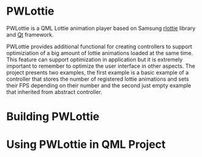 # PWLottie

PWLottie is a QML Lottie animation player based on Samsung [rlottie](https://github.com/Samsung/rlottie) library and [Qt](https://www.qt.io/) framework.

PWLottie provides additional functional for creating controllers to support optimiziation of a big amount of lottie animations loaded at the same time. This feature can support optimization in application but it is extremely important to remember to optimize the user interface in other aspects.
The project presents two examples, the first example is a basic example of a controller that stores the number of registered lottie animations and sets their FPS depending on their number and the second just empty example that inherited from abstract controller.

# Building PWLottie

# Using PWLottie in QML Project 
